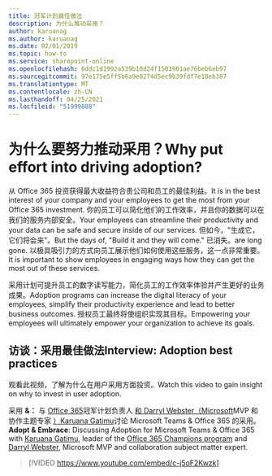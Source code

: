 ```yaml
---
title: 冠军计划最佳做法
description: 为什么推动采用？
author: karuanag
ms.author: karuanag
ms.date: 02/01/2019
ms.topic: how-to
ms.service: sharepoint-online
ms.openlocfilehash: 8ddc1d1992a539b10d24f1503901ae76beb6eb97
ms.sourcegitcommit: 97e175e5ff5b6a9e0274d5ec9b39fdf7e18eb387
ms.translationtype: MT
ms.contentlocale: zh-CN
ms.lasthandoff: 04/25/2021
ms.locfileid: "51999888"
---
```

# <a name="why-put-effort-into-driving-adoption"></a><span data-ttu-id="2675c-103">为什么要努力推动采用？</span><span class="sxs-lookup"><span data-stu-id="2675c-103">Why put effort into driving adoption?</span></span>  

<span data-ttu-id="2675c-104">从 Office 365 投资获得最大收益符合贵公司和员工的最佳利益。</span><span class="sxs-lookup"><span data-stu-id="2675c-104">It is in the best interest of your company and your employees to get the most from your Office 365 investment.</span></span>  <span data-ttu-id="2675c-105">你的员工可以简化他们的工作效率，并且你的数据可以在我们的服务内部安全。</span><span class="sxs-lookup"><span data-stu-id="2675c-105">Your employees can streamline their productivity and your data can be safe and secure inside of our services.</span></span>  <span data-ttu-id="2675c-106">但如今，"生成它，它们将会来"。</span><span class="sxs-lookup"><span data-stu-id="2675c-106">But the days of, "Build it and they will come."</span></span> <span data-ttu-id="2675c-107">已消失。</span><span class="sxs-lookup"><span data-stu-id="2675c-107">are long gone.</span></span>  <span data-ttu-id="2675c-108">以极具吸引力的方式向员工展示他们如何使用这些服务，这一点非常重要。</span><span class="sxs-lookup"><span data-stu-id="2675c-108">It is important to show employees in engaging ways how they can get the most out of these services.</span></span>

<span data-ttu-id="2675c-109">采用计划可提升员工的数字读写能力，简化员工的工作效率体验并产生更好的业务成果。</span><span class="sxs-lookup"><span data-stu-id="2675c-109">Adoption programs can increase the digital literacy of your employees, simplify their productivity experience and lead to better business outcomes.</span></span> <span data-ttu-id="2675c-110">授权员工最终将使组织实现其目标。</span><span class="sxs-lookup"><span data-stu-id="2675c-110">Empowering your employees will ultimately empower your organization to achieve its goals.</span></span> 

## <a name="interview-adoption-best-practices"></a><span data-ttu-id="2675c-111">访谈：采用最佳做法</span><span class="sxs-lookup"><span data-stu-id="2675c-111">Interview: Adoption best practices</span></span>

<span data-ttu-id="2675c-112">观看此视频，了解为什么在用户采用方面投资。</span><span class="sxs-lookup"><span data-stu-id="2675c-112">Watch this video to gain insight on why to invest in user adoption.</span></span>  

<span data-ttu-id="2675c-113">采用 **&：** 与 [Office 365](https://aka.ms/O365Champions)冠军计划负责人 [和 Darryl Webster（Microsoft](https://webster.net.nz/)MVP 和协作主题专家 [）Karuana Gatimu](https://linkedin.com/in/karuanagatimu)讨论 Microsoft Teams & Office 365 的采用。</span><span class="sxs-lookup"><span data-stu-id="2675c-113">**Adopt & Embrace**: Discussing Adoption for Microsoft Teams & Office 365 with [Karuana Gatimu](https://linkedin.com/in/karuanagatimu), leader of the [Office 365 Champions program](https://aka.ms/O365Champions) and [Darryl Webster](https://webster.net.nz/), Microsoft MVP and collaboration subject matter expert.</span></span> 

> [!VIDEO https://www.youtube.com/embed/c-j5oF2Kwzk]

